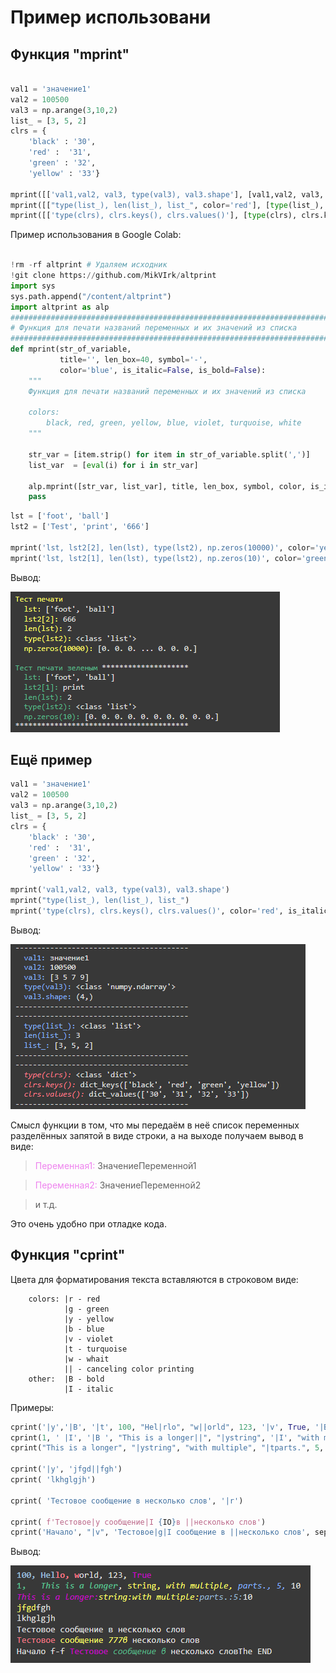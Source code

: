 # Пример использовани

## Функция "mprint"


``` python

val1 = 'значение1'
val2 = 100500
val3 = np.arange(3,10,2)
list_ = [3, 5, 2]
clrs = {
    'black' : '30',
    'red' :  '31',
    'green' : '32',
    'yellow' : '33'}

mprint([['val1,val2, val3, type(val3), val3.shape'], [val1,val2, val3, type(val3), val3.shape]], 'Тест', len_box=50, symbol='*')
mprint([["type(list_), len(list_), list_", color='red'], [type(list_), len(list_), list_]], is_italic=False)
mprint([['type(clrs), clrs.keys(), clrs.values()'], [type(clrs), clrs.keys(), clrs.values()]], color='green', is_italic=True)

```
Пример использования в Google Colab:

``` python

!rm -rf altprint # Удаляем исходник
!git clone https://github.com/MikVIrk/altprint
import sys
sys.path.append("/content/altprint")
import altprint as alp
##############################################################################
# Функция для печати названий переменных и их значений из списка
###############################################################################
def mprint(str_of_variable,
           title='', len_box=40, symbol='-',
           color='blue', is_italic=False, is_bold=False):
    """
    Функция для печати названий переменных и их значений из списка

    colors:
        black, red, green, yellow, blue, violet, turquoise, white
    """

    str_var = [item.strip() for item in str_of_variable.split(',')]
    list_var  = [eval(i) for i in str_var]

    alp.mprint([str_var, list_var], title, len_box, symbol, color, is_italic, is_bold)
    pass


```
``` python
lst = ['foot', 'ball']
lst2 = ['Test', 'print', '666']

mprint('lst, lst2[2], len(lst), type(lst2), np.zeros(10000)', color='yellow', title='Тест печати', len_box=0)
mprint('lst, lst2[1], len(lst), type(lst2), np.zeros(10)', color='green', title='Тест печати зеленым', symbol='*')
```
Вывод:

![alt text](Images/image.png)

## Ещё пример

``` python
val1 = 'значение1'
val2 = 100500
val3 = np.arange(3,10,2)
list_ = [3, 5, 2]
clrs = {
    'black' : '30',
    'red' :  '31',
    'green' : '32',
    'yellow' : '33'}

mprint('val1,val2, val3, type(val3), val3.shape')
mprint("type(list_), len(list_), list_")
mprint('type(clrs), clrs.keys(), clrs.values()', color='red', is_italic=True)
```
Вывод:

![alt text](Images/image-1.png)

Смысл функции в том, что мы передаём в неё список переменных разделённых запятой в виде строки, а на выходе получаем вывод в виде: 
  
><span style="color:violet">Переменная1:</span>  ЗначениеПеременной1 

><span style="color:violet">Переменная2:</span>  ЗначениеПеременной2
  
>и т.д.

Это очень удобно при отладке кода.

## Функция "cprint"

Цвета для форматирования текста вставляются в строковом виде:

        colors: |r - red
                |g - green
                |y - yellow
                |b - blue
                |v - violet
                |t - turquoise
                |w - whait
                || - сanceling color printing
        other:  |B - bold
                |I - italic

Примеры:
``` python
cprint('|y','|B', '|t', 100, "Hel|rlo", "w||orld", 123, '|v', True, '|B', '|g', sep=', ', end='\n')
cprint(1, ' |I', '|B ', "This is a longer||", "|ystring", '|I', "with multiple", "|bparts.", 5, '||', 10, '|v',  '|I', sep=', ')
cprint("This is a longer", "|ystring", "with multiple", "|tparts.", 5, '||', 10, sep=':')

cprint('|y', 'jfgd||fgh')
cprint( 'lkhglgjh')

cprint( 'Тестовое сообщение в несколько слов', '|r')

cprint( f'Тестовое|y сообщение|I {IO}в ||несколько слов')
cprint('Начало', "|v", 'Тестовое|g|I сообщение в ||несколько слов', sep=' f-f ', end='The END')
```
Вывод:

![alt text](Images/image-2.png)